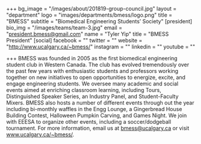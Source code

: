 +++
bg_image = "/images/about/201819-group-council.jpg"
layout = "department"
logo = "images/departments/bmess/logo.png"
title = "BMESS"
subtitle = "Biomedical Engineering Students’ Society"
[president]
bio_img = "/images/teams/team-3.jpg"
email = "president.bmess@gmail.com"
name = "Tyler Yip"
title = "BMESS President"
[social]
facebook = ""
twitter = ""
website = "http://www.ucalgary.ca/~bmess/"
instagram = ""
linkedin = ""
youtube = ""


+++
BMESS was founded in 2005 as the first biomedical engineering student club in Western Canada. The club has evolved tremendously over the past few years with enthusiastic students and professors working together on new initiatives to open opportunities to energize, excite, and engage engineering students. We oversee many academic and social events aimed at enriching classroom learning, including Tours, Distinguished Speaker Series, an Industry Panel, and Student-Faculty Mixers. BMESS also hosts a number of different events through out the year including bi-monthly waffles in the Engg Lounge, a Gingerbread House Building Contest, Halloween Pumpkin Carving, and Games Night. We join with EEESA to organize other events, including a soccer/dodgeball tournament. For more information, email us at bmess@ucalgary.ca or visit www.ucalgary.ca/~bmess/.